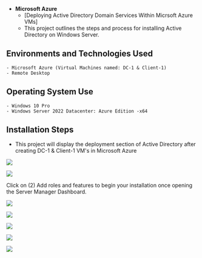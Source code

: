 -  <b>Microsoft Azure</b>
    - [Deploying Active Directory Domain Services Within Micrsoft Azure VMs]
    - This project outlines the steps and process for installing Active Directory on Windows Server.


 <h2>Environments and Technologies Used</h2>

    - Microsoft Azure (Virtual Machines named: DC-1 & Client-1)
    - Remote Desktop

<h2>Operating System Use </h2>

    - Windows 10 Pro  
    - Windows Server 2022 Datacenter: Azure Edition -x64

<h2>Installation Steps</h2>

- This project will display the deployment section of Active Directory after creating DC-1 & Client-1 VM's in Microsoft Azure

<p>
<img src="https://i.imgur.com/oRrNsje.png"
</p>
<p>

    
<p>
<img src="https://i.imgur.com/is7DETm.png"   
</p>
<p>
Click on (2) Add roles and features to begin your installation once opening the Server Manager Dashboard.


<p>
<img src="https://i.imgur.com/cI1Mt2J.png"
<p>

    
<p>
<img src="https://i.imgur.com/DmkvEDu.png"
<p>

<p>
<img src="https://i.imgur.com/ntcpmFB.png"
</p>

<p>
<img src="https://i.imgur.com/QRx5C5V.png"
</p>


<p>
<img src="https://i.imgur.com/IKAHWml.png"
</p>

